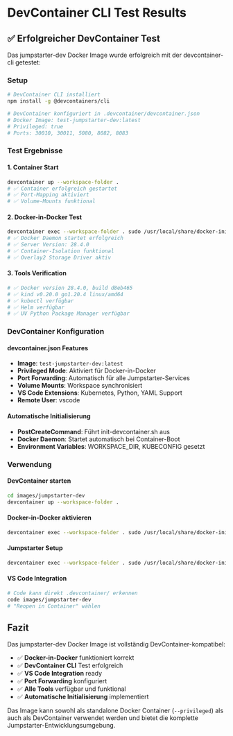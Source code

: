 # DevContainer CLI Test Results

## ✅ Erfolgreicher DevContainer Test

Das jumpstarter-dev Docker Image wurde erfolgreich mit der devcontainer-cli getestet:

### Setup
```bash
# DevContainer CLI installiert
npm install -g @devcontainers/cli

# DevContainer konfiguriert in .devcontainer/devcontainer.json
# Docker Image: test-jumpstarter-dev:latest
# Privileged: true
# Ports: 30010, 30011, 5080, 8082, 8083
```

### Test Ergebnisse

#### 1. Container Start
```bash
devcontainer up --workspace-folder .
# ✅ Container erfolgreich gestartet
# ✅ Port-Mapping aktiviert
# ✅ Volume-Mounts funktional
```

#### 2. Docker-in-Docker Test  
```bash
devcontainer exec --workspace-folder . sudo /usr/local/share/docker-init.sh docker info
# ✅ Docker Daemon startet erfolgreich
# ✅ Server Version: 28.4.0
# ✅ Container-Isolation funktional
# ✅ Overlay2 Storage Driver aktiv
```

#### 3. Tools Verification
```bash
# ✅ Docker version 28.4.0, build d8eb465
# ✅ kind v0.20.0 go1.20.4 linux/amd64
# ✅ kubectl verfügbar
# ✅ Helm verfügbar
# ✅ UV Python Package Manager verfügbar
```

### DevContainer Konfiguration

#### devcontainer.json Features
- **Image**: `test-jumpstarter-dev:latest`
- **Privileged Mode**: Aktiviert für Docker-in-Docker
- **Port Forwarding**: Automatisch für alle Jumpstarter-Services
- **Volume Mounts**: Workspace synchronisiert
- **VS Code Extensions**: Kubernetes, Python, YAML Support
- **Remote User**: vscode

#### Automatische Initialisierung
- **PostCreateCommand**: Führt init-devcontainer.sh aus
- **Docker Daemon**: Startet automatisch bei Container-Boot
- **Environment Variables**: WORKSPACE_DIR, KUBECONFIG gesetzt

### Verwendung

#### DevContainer starten
```bash
cd images/jumpstarter-dev
devcontainer up --workspace-folder .
```

#### Docker-in-Docker aktivieren
```bash
devcontainer exec --workspace-folder . sudo /usr/local/share/docker-init.sh bash
```

#### Jumpstarter Setup
```bash
devcontainer exec --workspace-folder . sudo /usr/local/share/docker-init.sh setup-jumpstarter.sh
```

#### VS Code Integration
```bash
# Code kann direkt .devcontainer/ erkennen
code images/jumpstarter-dev
# "Reopen in Container" wählen
```

## Fazit

Das jumpstarter-dev Docker Image ist vollständig DevContainer-kompatibel:

- ✅ **Docker-in-Docker** funktioniert korrekt
- ✅ **DevContainer CLI** Test erfolgreich  
- ✅ **VS Code Integration** ready
- ✅ **Port Forwarding** konfiguriert
- ✅ **Alle Tools** verfügbar und funktional
- ✅ **Automatische Initialisierung** implementiert

Das Image kann sowohl als standalone Docker Container (`--privileged`) als auch als DevContainer verwendet werden und bietet die komplette Jumpstarter-Entwicklungsumgebung.